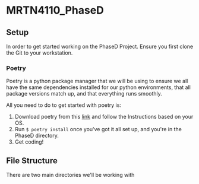 # MRTN4110_PhaseD

## Setup

In order to get started working on the PhaseD Project. Ensure you first clone the Git to your workstation.

### Poetry

Poetry is a python package manager that we will be using to ensure we all have the same dependencies installed for our python environments, that all package versions match up, and that everything runs smoothly.

All you need to do to get started with poetry is:

1. Download poetry from this [link][1] and follow the Instructions based on your OS.
2. Run `$ poetry install` once you've got it all set up, and you're in the PhaseD directory.
3. Get coding!

[1]: https://python-poetry.org/docs/#installation "Poetry install Link"

## File Structure

There are two main directories we'll be working with 